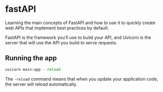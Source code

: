 # fastAPI
Learning the main concepts of FastAPI and how to use it to quickly create web APIs that implement best practices by default.

FastAPI is the framework you’ll use to build your API, and Uvicorn is the server that will use the API you build to serve requests.

## Running the app
```python
uvicorn main:app --reload
``` 

The ```-reload``` command means that when you update your application code, the server will reload automatically.